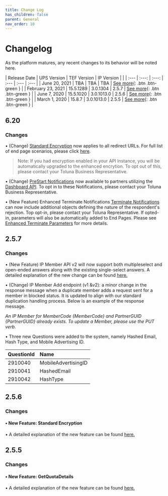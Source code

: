 ```yaml
---
title: Change Log
has_children: false
parent: General
nav_order: 10
---
```


# Changelog
As the platform matures, any recent changes to its behavior will be noted here. 

| Release Date | UPS Version | TEF Version | IP Version |    |
| :--- | :---: | :---: | :--- | :--- | :--- |
| June 20, 2021 | TBA | TBA | TBA | [See more](/general/changelog.html#620){: .btn .btn-green } |
| February 23, 2021 | 15.5.1289 | 3.0.1304 |  2.5.7  | [See more](/general/changelog.html#257){: .btn .btn-green } |
| June 7, 2020 | 15.5.1020 | 3.0.1013.0 |  2.5.6 | [See more](/general/changelog.html#256){: .btn .btn-green } |
| March 1, 2020 | 15.8.7 | 3.0.1013.0 |  2.5.5 | [See more](/general/changelog.html#255){: .btn .btn-green } |


## 6.20
### Changes

• (Change) [Standard Encryption](/memberrouting/encryption.html) now applies to all redirect URLs. For full list of end page scenarios, please click [here](/memberrouting/endpages.html).
> Note: If you had encryption enabled in your API Instance, you will be automatically upgraded to the enhanced encrytion. To opt out of this, please contact your Toluna Business Representative.

• (Change) [PreStart Notifications](/notifications/prestart.html) now available to partners utilizing the [Dashboard API](/dashboard/integrationdetails.html). To opt in to these Notifications, please contact your Toluna Business Representative.

• (New Feature) Enhanced Terminate Notifications [Terminate Notifications](/notifications/memberstatus.html#terminates) can now include additional objects defining the nature of the respondent's rejection. Top opt-in, please contact your Toluna Representative. If opted-in, parameters will also be automatically added to End Pages. Please see [Enhanced Terminate Parameters](/memberrouting/endpages.html#enhanced-terminate-parameter) for more details.


## 2.5.7
### Changes


• (New Feature) IP Member API v2 will now support both multipleselect and open-ended answers along with the existing single-select answers. A detailed explanation of the new change can be found [here.](/membermanagement/v2/add.html)

• (Change) IP Member Add endpoint (v1 &v2): a minor change in the response message when a duplicate member adds a request sent for a member in blocked status. It is updated to align with our standard duplication handling process. Below is an example of the response message.

_An IP Member for MemberCode {MemberCode} and PartnerGUID {PartnerGUID} already exists. To update a Member, please use the PUT verb._


• Three new Questions were added to the system, namely Hashed Email, Hash Type, and Mobile Advertising ID.

| QuestionId        | Name         | 
|:-------------|:------------------|
| 2910040  | MobileAdvertisingID | 
| 2910041  | HashedEmail   | 
| 2910042  | HashType      | 


## 2.5.6
### Changes
#### • New Feature: Standard Encryption

• A detailed explanation of the new feature can be found [here.](/memberrouting/encryption)



##  2.5.5
### Changes 
#### • New Feature: GetQuotaDetails 

• A detailed explanation of the new feature can be found [here.](/externalsample/api/QuotaDetails.html)


